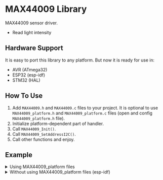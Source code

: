 # MAX44009 Library
MAX44009 sensor driver.
- Read light intensity 


## Hardware Support
It is easy to port this library to any platform. But now it is ready for use in:
- AVR (ATmega32)
- ESP32 (esp-idf)
- STM32 (HAL)

## How To Use
1. Add `MAX44009.h` and `MAX44009.c` files to your project.  It is optional to use `MAX44009_platform.h` and `MAX44009_platform.c` files (open and config `MAX44009_platform.h` file).
2. Initialize platform-dependent part of handler.
4. Call `MAX44009_Init()`.
5. Call `MAX44009_SetAddressI2C()`.
6. Call other functions and enjoy.

## Example
<details>
<summary>Using MAX44009_platform files</summary>

```c
#include <stdio.h>
#include "MAX44009.h"
#include "MAX44009_platform.h"

int main(void)
{
  MAX44009_Handler_t Handler;
  MAX44009_Sample_t  Sample;

  MAX44009_Platform_Init(&Handler);
  MAX44009_Init(&Handler);
  MAX44009_SetAddressI2C(&Handler, 0);

  while (1)
  {
    MAX44009_ReadSample(&Handler, &Sample);
    printf("Light Intensity: %fLux\r\n\r\n",
           Sample.Lux);
  }

  MAX44009_DeInit(&Handler);
  return 0;
}
```
</details>


<details>
<summary>Without using MAX44009_platform files (esp-idf)</summary>

```c
#include <stdio.h>
#include <stdint.h>
#include "sdkconfig.h"
#include "esp_system.h"
#include "esp_err.h"
#include "driver/i2c.h"
#include "driver/gpio.h"
#include "freertos/FreeRTOS.h"
#include "MAX44009.h"

#define MAX44009_I2C_NUM   I2C_NUM_1
#define MAX44009_I2C_RATE  100000
#define MAX44009_SCL_GPIO  GPIO_NUM_13
#define MAX44009_SDA_GPIO  GPIO_NUM_14

int8_t
MAX44009_Platform_Init(void)
{
  i2c_config_t conf = {0};
  conf.mode = I2C_MODE_MASTER;
  conf.sda_io_num = MAX44009_SDA_GPIO;
  conf.sda_pullup_en = GPIO_PULLUP_DISABLE;
  conf.scl_io_num = MAX44009_SCL_GPIO;
  conf.scl_pullup_en = GPIO_PULLUP_DISABLE;
  conf.master.clk_speed = MAX44009_I2C_RATE;
  if (i2c_param_config(MAX44009_I2C_NUM, &conf) != ESP_OK)
    return -1;
  if (i2c_driver_install(MAX44009_I2C_NUM, conf.mode, 0, 0, 0) != ESP_OK)
    return -1;
  return 0;
}

int8_t
MAX44009_Platform_DeInit(void)
{
  i2c_driver_delete(MAX44009_I2C_NUM);
  gpio_reset_pin(MAX44009_SDA_GPIO);
  gpio_reset_pin(MAX44009_SCL_GPIO);
  return 0;
}

int8_t
MAX44009_Platform_Send(uint8_t Address, uint8_t *Data, uint8_t DataLen)
{
  i2c_cmd_handle_t MAX44009_i2c_cmd_handle = 0;
  Address <<= 1;
  Address &= 0xFE;

  MAX44009_i2c_cmd_handle = i2c_cmd_link_create();
  i2c_master_start(MAX44009_i2c_cmd_handle);
  i2c_master_write(MAX44009_i2c_cmd_handle, &Address, 1, 1);
  i2c_master_write(MAX44009_i2c_cmd_handle, Data, DataLen, 1);
  i2c_master_stop(MAX44009_i2c_cmd_handle);
  if (i2c_master_cmd_begin(MAX44009_I2C_NUM, MAX44009_i2c_cmd_handle, 1000 / portTICK_RATE_MS) != ESP_OK)
  {
    i2c_cmd_link_delete(MAX44009_i2c_cmd_handle);
    return -1;
  }
  i2c_cmd_link_delete(MAX44009_i2c_cmd_handle);
  return 0;
}

int8_t
MAX44009_Platform_Receive(uint8_t Address, uint8_t *Data, uint8_t DataLen)
{
  i2c_cmd_handle_t MAX44009_i2c_cmd_handle = 0;
  Address <<= 1;
  Address |= 0x01;

  MAX44009_i2c_cmd_handle = i2c_cmd_link_create();
  i2c_master_start(MAX44009_i2c_cmd_handle);
  i2c_master_write(MAX44009_i2c_cmd_handle, &Address, 1, 1);
  i2c_master_read(MAX44009_i2c_cmd_handle, Data, DataLen, I2C_MASTER_LAST_NACK);
  i2c_master_stop(MAX44009_i2c_cmd_handle);
  if (i2c_master_cmd_begin(MAX44009_I2C_NUM, MAX44009_i2c_cmd_handle, 1000 / portTICK_RATE_MS) != ESP_OK)
  {
    i2c_cmd_link_delete(MAX44009_i2c_cmd_handle);
    return -1;
  }
  i2c_cmd_link_delete(MAX44009_i2c_cmd_handle);
  return 0;
}


int main(void)
{
  MAX44009_Handler_t Handler;
  MAX44009_Sample_t  Sample;

  Handler.PlatformInit    = MAX44009_Platform_Init;
  Handler.PlatformDeInit  = MAX44009_Platform_DeInit;
  Handler.PlatformSend    = MAX44009_Platform_Send;
  Handler.PlatformReceive = MAX44009_Platform_Receive;

  MAX44009_Init(&Handler);
  MAX44009_SetAddressI2C(&Handler, 0);

  while (1)
  {
    MAX44009_ReadSample(&Handler, &Sample);
    printf("Light Intensity: %fLux\r\n\r\n",
           Sample.Lux);
  }

  MAX44009_DeInit(&Handler);
  return 0;
}
```
</details>
